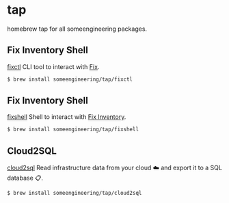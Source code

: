 # tap
homebrew tap for all someengineering packages.

## Fix Inventory Shell

[fixctl](https://github.com/someengineering/fixctl) CLI tool to interact with [Fix](https://fix.security).

```bash
$ brew install someengineering/tap/fixctl
```

## Fix Inventory Shell

[fixshell](https://github.com/someengineering/fixinventory/tree/main/fixshell) Shell to interact with [Fix Inventory](https://inventory.fix.security).

```bash
$ brew install someengineering/tap/fixshell
```

## Cloud2SQL
[cloud2sql](https://github.com/someengineering/cloud2sql) Read infrastructure data from your cloud ☁️ and export it to a SQL database 📋.

```bash
$ brew install someengineering/tap/cloud2sql
```

